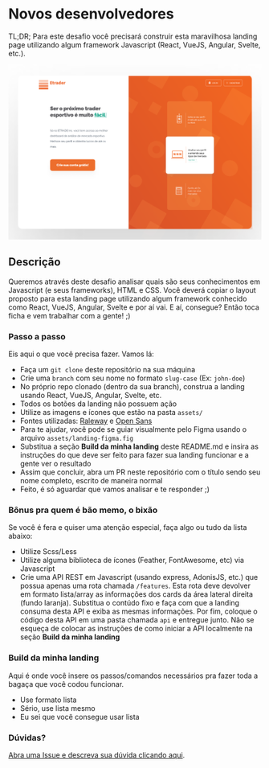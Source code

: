# Novos desenvolvedores

TL;DR; Para este desafio você precisará construir esta maravilhosa landing page utilizando algum framework Javascript (React, VueJS, Angular, Svelte, etc.).

![Etrader Landing](assets/landing.png)

## Descrição
Queremos através deste desafio analisar quais são seus conhecimentos em Javascript (e seus frameworks), HTML e CSS. Você deverá copiar o layout proposto para esta landing page utilizando algum framework conhecido como React, VueJS, Angular, Svelte e por aí vai. E aí, consegue? Então toca ficha e vem trabalhar com a gente! ;)

### Passo a passo
Eis aqui o que você precisa fazer. Vamos lá:
- Faça um ```git clone``` deste repositório na sua máquina
- Crie uma ```branch``` com seu nome no formato ```slug-case``` (Ex: ```john-doe```)
- No próprio repo clonado (dentro da sua branch), construa a landing usando React, VueJS, Angular, Svelte, etc.
- Todos os botões da landing não possuem ação
- Utilize as imagens e ícones que estão na pasta ```assets/```
- Fontes utilizadas: [Raleway](https://fonts.google.com/specimen/Raleway) e [Open Sans](https://fonts.google.com/specimen/Open+Sans)
- Para te ajudar, você pode se guiar visualmente pelo Figma usando o arquivo ```assets/landing-figma.fig```
- Substitua a seção **Build da minha landing** deste README.md e insira as instruções do que deve ser feito para fazer sua landing funcionar e a gente ver o resultado
- Assim que concluir, abra um PR neste repositório com o título sendo seu nome completo, escrito de maneira normal
- Feito, é só aguardar que vamos analisar e te responder ;)

### Bônus pra quem é bão memo, o bixão
Se você é fera e quiser uma atenção especial, faça algo ou tudo da lista abaixo:
- Utilize Scss/Less
- Utilize alguma biblioteca de ícones (Feather, FontAwesome, etc) via Javascript
- Crie uma API REST em Javascript (usando express, AdonisJS, etc.) que possua apenas uma rota chamada ```/features```. Esta rota deve devolver em formato lista/array as informações dos cards da área lateral direita (fundo laranja). Substitua o contúdo fixo e faça com que a landing consuma desta API e exiba as mesmas informações. Por fim, coloque o código desta API em uma pasta chamada ```api``` e entregue junto. Não se esqueça de colocar as instruções de como iniciar a API localmente na seção **Build da minha landing**

### Build da minha landing
Aqui é onde você insere os passos/comandos necessários pra fazer toda a bagaça que você codou funcionar.
- Use formato lista
- Sério, use lista mesmo
- Eu sei que você consegue usar lista

### Dúvidas?
[Abra uma Issue e descreva sua dúvida clicando aqui](https://github.com/mybets/challenge/issues/new?labels=question).

